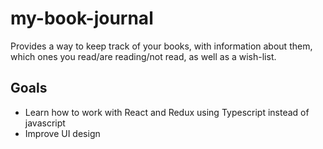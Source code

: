 # my-book-journal

Provides a way to keep track of your books, with information about them, which ones you read/are reading/not read, as well as a wish-list.

## Goals

* Learn how to work with React and Redux using Typescript instead of javascript
* Improve UI design
